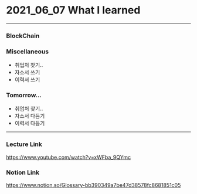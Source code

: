 # 2021_06_07 What I learned

-----

### BlockChain



### Miscellaneous

* 취업처 찾기..
* 자소서 쓰기
* 이력서 쓰기

### Tomorrow...

* 취업처 찾기..
* 자소서 다듬기
* 이력서 다듬기

-----

### Lecture Link

<https://www.youtube.com/watch?v=xWFba_9QYmc>

### Notion Link

<https://www.notion.so/Glossary-bb390349a7be47d38578fc8681851c05>